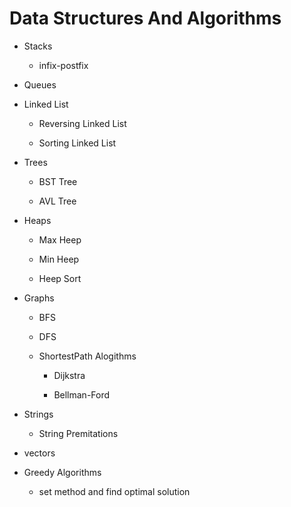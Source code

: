 # Data Structures And Algorithms

* Stacks
    * infix-postfix

* Queues

* Linked List
    * Reversing Linked List

    * Sorting Linked List

* Trees
    * BST Tree

    * AVL Tree
* Heaps
    * Max Heep

    * Min Heep

    * Heep Sort
* Graphs
    * BFS

    * DFS

    * ShortestPath Alogithms

        * Dijkstra

        * Bellman-Ford
* Strings
    * String Premitations
* vectors

* Greedy Algorithms

    * set method and find optimal solution



